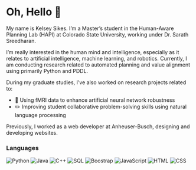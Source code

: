# Oh, Hello 👋

My name is Kelsey Sikes. I’m a Master’s student in the Human-Aware Planning Lab (HAPI) at Colorado State University, working under Dr. Sarath Sreedharan. 

I’m really interested in the human mind and intelligence, especially as it relates to artificial intelligence, machine learning, and robotics. Currently, I am conducting research related to automated planning and value alignment using primarily Python and PDDL. 

During my graduate studies, I’ve also worked on research projects related to:
* :brain: Using fMRI data to enhance artificial neural network robustness 
* :pencil2: Improving student collaborative problem-solving skills using natural language processing 

Previously, I worked as a web developer at Anheuser-Busch, designing and developing websites.

### Languages

![Python](https://img.shields.io/badge/Python-14354C?style=for-the-badge&logo=python&logoColor=white)
![Java](https://img.shields.io/badge/Java-ED8B00?style=for-the-badge&logo=openjdk&logoColor=white)
![C++](https://img.shields.io/badge/C%2B%2B-00599C?style=for-the-badge&logo=c%2B%2B&logoColor=white)
![SQL](https://img.shields.io/badge/MySQL-00000F?style=for-the-badge&logo=mysql&logoColor=white)
![Boostrap](https://img.shields.io/badge/Bootstrap-563D7C?style=for-the-badge&logo=bootstrap&logoColor=white)
![JavaScript](https://img.shields.io/badge/JavaScript-F7DF1E?style=for-the-badge&logo=javascript&logoColor=black)
![HTML](https://img.shields.io/badge/HTML5-E34F26?style=for-the-badge&logo=html5&logoColor=white)
![CSS](https://img.shields.io/badge/CSS3-1572B6?style=for-the-badge&logo=css3&logoColor=white) 



